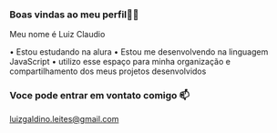 ### Boas vindas ao meu perfil💙💙

Meu nome é Luiz Claudio

• Estou estudando na alura
• Estou me desenvolvendo na linguagem JavaScript
• utilizo esse espaço para minha organização e compartilhamento dos meus projetos desenvolvidos

### Voce pode entrar em vontato comigo 📫

luizgaldino.leites@gmail.com
